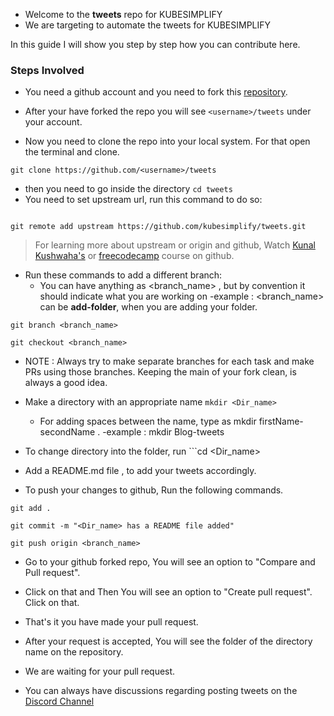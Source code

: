 - Welcome to the **tweets** repo for KUBESIMPLIFY
- We are targeting to automate the tweets for KUBESIMPLIFY 

In this guide I will show you step by step how you can contribute here.

### Steps Involved
- You need a github account and you need to fork this [repository](https://github.com/kubesimplify/tweets.git).

- After your have forked the repo you will see `<username>/tweets` under your account.

- Now you need to clone the repo into your local system. For that open the terminal and clone.
```
git clone https://github.com/<username>/tweets
```
- then you need to go inside the directory
```cd tweets ```
- You need to set upstream url, run this command to do so:
```

git remote add upstream https://github.com/kubesimplify/tweets.git
```
>  For learning more about upstream or origin and github, Watch [Kunal Kushwaha's](https://www.youtube.com/watch?v=apGV9Kg7ics) or [freecodecamp](https://www.youtube.com/watch?v=RGOj5yH7evk) course on github.

- Run these commands to add a different branch:
   - You can have anything as <branch_name> , but by convention it should indicate what you are working on
      -example : <branch_name> can be **add-folder**, when you are adding your folder.
```
git branch <branch_name>

git checkout <branch_name>
``` 
* NOTE : Always try to make separate branches for each task and make PRs using those branches. Keeping the main of your fork clean, is always a good idea.

- Make a directory with an appropriate name
```mkdir <Dir_name>```
   - For adding spaces between the name, type as mkdir firstName-secondName .
      -example : mkdir Blog-tweets
- To change directory into the folder, run ```cd <Dir_name>
- Add a README.md file , to add your tweets accordingly.

- To push your changes to github, Run the following commands.
```
git add .

git commit -m "<Dir_name> has a README file added"

git push origin <branch_name>
```

- Go to your github forked repo, You will see an option to "Compare and Pull request".
- Click on that and Then You will see an option to "Create pull request". Click on that.
- That's it you have made your pull request.
- After your request is accepted, You will see the folder of the directory name on the repository.

- We are waiting for your pull request.
- You can always have discussions regarding posting tweets on the [Discord Channel](https://saiyampathak.com/discord)



